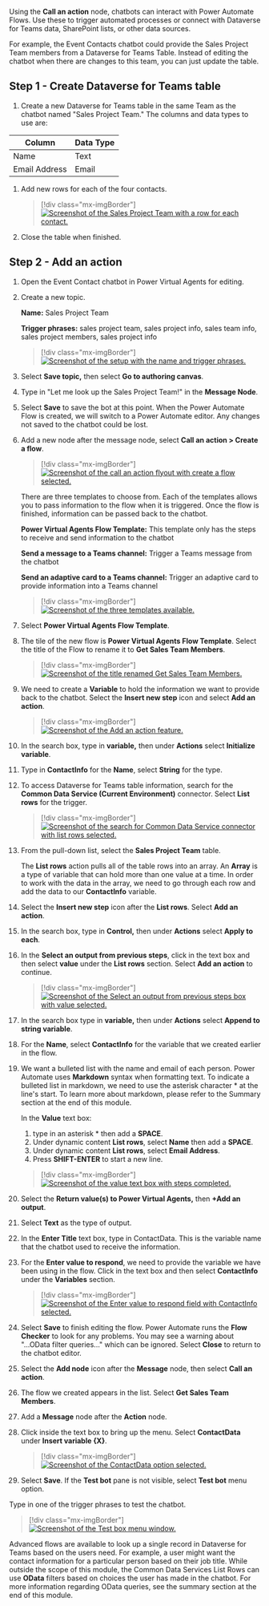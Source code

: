 Using the **Call an action** node, chatbots can interact with Power Automate Flows. Use these to trigger automated processes or connect with Dataverse for Teams data, SharePoint lists, or other data sources.

For example, the Event Contacts chatbot could provide the Sales Project Team members from a Dataverse for Teams Table. Instead of editing the chatbot when there are changes to this team, you can just update the table.

## Step 1 - Create Dataverse for Teams table

1. Create a new Dataverse for Teams table in the same Team as the chatbot named "Sales Project Team." The columns and data types to use are:

|     Column           |     Data Type    |
|----------------------|------------------|
|     Name             |     Text         |
|     Email Address    |     Email        |

1. Add new rows for each of the four contacts.
    
	> [!div class="mx-imgBorder"]
	> [![Screenshot of the Sales Project Team with a row for each contact.](../media/image-21.png)](../media/image-21.png#lightbox)

1. Close the table when finished.

## Step 2 - Add an action 

1. Open the Event Contact chatbot in Power Virtual Agents for editing.

1. Create a new topic.

    **Name:** Sales Project Team

    **Trigger phrases:** sales project team, sales project info, sales team info, sales project members, sales project info
    
	> [!div class="mx-imgBorder"]
	> [![Screenshot of the setup with the name and trigger phrases.](../media/image-22.png)](../media/image-22.png#lightbox)

1. Select **Save topic,** then select **Go to authoring canvas**.

1. Type in "Let me look up the Sales Project Team!" in the **Message Node**.

1. Select **Save** to save the bot at this point. When the Power Automate Flow is created, we will switch to a Power Automate editor. Any changes not saved to the chatbot could be lost.

1. Add a new node after the message node, select **Call an action > Create a flow**.
    
	> [!div class="mx-imgBorder"]
	> [![Screenshot of the call an action flyout with create a flow selected.](../media/image-23.png)](../media/image-23.png#lightbox)
    
    There are three templates to choose from. Each of the templates allows you to pass information to the flow when it is triggered. Once the flow is finished, information can be passed back to the chatbot.
    
    **Power Virtual Agents Flow Template:** This template only has the steps to receive and send information to the chatbot

    **Send a message to a Teams channel:** Trigger a Teams message from the chatbot

    **Send an adaptive card to a Teams channel:** Trigger an adaptive card to provide information into a Teams channel
    
	> [!div class="mx-imgBorder"]
	> [![Screenshot of the three templates available.](../media/image-24.png)](../media/image-24.png#lightbox)

1. Select **Power Virtual Agents Flow Template**.

1. The tile of the new flow is **Power Virtual Agents Flow Template**. Select the title of the Flow to rename it to **Get Sales Team Members**.
    
	> [!div class="mx-imgBorder"]
	> [![Screenshot of the title renamed Get Sales Team Members.](../media/image-25.png)](../media/image-25.png#lightbox)

1. We need to create a **Variable** to hold the information we want to provide back to the chatbot. Select the **Insert new step** icon and select **Add an action**.
    
	> [!div class="mx-imgBorder"]
	> [![Screenshot of the Add an action feature.](../media/image-26.png)](../media/image-26.png#lightbox)

1. In the search box, type in **variable,** then under **Actions** select **Initialize variable**.

1. Type in **ContactInfo** for the **Name**, select **String** for the type.

1. To access Dataverse for Teams table information, search for the **Common Data Service (Current Environment)** connector. Select **List rows** for the trigger.
    
	> [!div class="mx-imgBorder"]
	> [![Screenshot of the search for Common Data Service connector with list rows selected.](../media/image-27.png)](../media/image-27.png#lightbox)

1. From the pull-down list, select the **Sales Project Team** table.
    
    The **List rows** action pulls all of the table rows into an array. An **Array** is a type of variable that can hold more than one value at a time. In order to work with the data in the array, we need to go through each row and add the data to our **ContactInfo** variable.

1. Select the **Insert new step** icon after the **List rows**. Select **Add an action**.

1. In the search box, type in **Control,** then under **Actions** select **Apply to each**.

1. In the **Select an output from previous steps**, click in the text box and then select **value** under the **List rows** section. Select **Add an action** to continue.
    
	> [!div class="mx-imgBorder"]
	> [![Screenshot of the Select an output from previous steps box with value selected.](../media/image-28.png)](../media/image-28.png#lightbox)

1. In the search box type in **variable,** then under **Actions** select **Append to string variable**.

1. For the **Name**, select **ContactInfo** for the variable that we created earlier in the flow.

1. We want a bulleted list with the name and email of each person. Power Automate uses **Markdown** syntax when formatting text. To indicate a bulleted list in markdown, we need to use the asterisk character \* at the line's start. To learn more about markdown, please refer to the Summary section at the end of this module.
    
    In the **Value** text box:
    
    1. type in an asterisk \* then add a **SPACE**.
    1. Under dynamic content **List rows**, select **Name** then add a **SPACE**.
    1. Under dynamic content **List rows**, select **Email Address**.
    1. Press **SHIFT-ENTER** to start a new line.
    
	> [!div class="mx-imgBorder"]
	> [![Screenshot of the value text box with steps completed.](../media/image-29.png)](../media/image-29.png#lightbox)

1. Select the **Return value(s) to Power Virtual Agents,** then **+Add an output**.

1. Select **Text** as the type of output.

1. In the **Enter Title** text box, type in ContactData. This is the variable name that the chatbot used to receive the information.

1. For the **Enter value to respond**, we need to provide the variable we have been using in the flow. Click in the text box and then select **ContactInfo** under the **Variables** section.
    
	> [!div class="mx-imgBorder"]
	> [![Screenshot of the Enter value to respond field with ContactInfo selected.](../media/image-30.png)](../media/image-30.png#lightbox)

1. Select **Save** to finish editing the flow. Power Automate runs the **Flow Checker** to look for any problems. You may see a warning about "...OData filter queries..." which can be ignored. Select **Close** to return to the chatbot editor.

1. Select the **Add node** icon after the **Message** node, then select **Call an action**.

1. The flow we created appears in the list. Select **Get Sales Team Members**.

1. Add a **Message** node after the **Action** node.

1. Click inside the text box to bring up the menu. Select **ContactData** under **Insert variable {X}**.
    
	> [!div class="mx-imgBorder"]
	> [![Screenshot of the ContactData option selected.](../media/image-31.png)](../media/image-31.png#lightbox)

1. Select **Save**. If the **Test bot** pane is not visible, select **Test bot** menu option.

Type in one of the trigger phrases to test the chatbot.

> [!div class="mx-imgBorder"]
> [![Screenshot of the Test box menu window.](../media/image-32.png)](../media/image-32.png#lightbox)

Advanced flows are available to look up a single record in Dataverse for Teams based on the users need. For example, a user might want the contact information for a particular person based on their job title. While outside the scope of this module, the Common Data Services List Rows can use **OData** filters based on choices the user has made in the chatbot. For more information regarding OData queries, see the summary section at the end of this module.